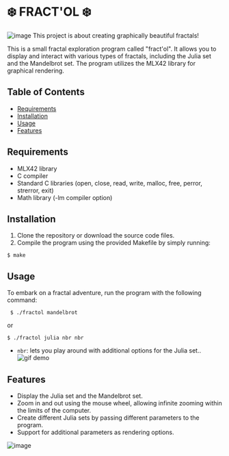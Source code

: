 # ❄️ FRACT'OL ❄️
![image](https://im3.ezgif.com/tmp/ezgif-3-8859c06f30.png)
This project is about creating graphically beautiful fractals!

This is a small fractal exploration program called "fract'ol". It allows you to display and interact with various types of fractals, including the Julia set and the Mandelbrot set. The program utilizes the MLX42 library for graphical rendering.

## Table of Contents
- [Requirements](#requirements)
- [Installation](#installation)
- [Usage](#usage)
- [Features](#features)

## Requirements
- MLX42 library
- C compiler
- Standard C libraries (open, close, read, write, malloc, free, perror, strerror, exit)
- Math library (-lm compiler option)

## Installation
1. Clone the repository or download the source code files.
2. Compile the program using the provided Makefile by simply running:

```$ make```


## Usage
To embark on a fractal adventure, run the program with the following command:

``` $ ./fractol mandelbrot```

or

```$ ./fractol julia nbr nbr ```

- `nbr`: lets you play around with additional options for the Julia set..
![gif demo](https://im3.ezgif.com/tmp/ezgif-3-c5645b814a.gif![image](https://github.com/DjoykeAbyah/FRACT-OL/assets/115019123/994c8fc7-5df4-4f60-8641-4e6472ededaf)
)

## Features
- Display the Julia set and the Mandelbrot set.
- Zoom in and out using the mouse wheel, allowing infinite zooming within the limits of the computer.
- Create different Julia sets by passing different parameters to the program.
- Support for additional parameters as rendering options.

![image](https://im3.ezgif.com/tmp/ezgif-3-e8569e9688.png)
